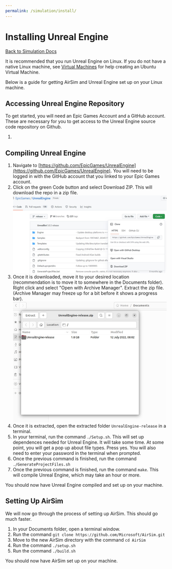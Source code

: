 ```yaml
---
permalink: /simulation/install/
---
```


# Installing Unreal Engine

[Back to Simulation Docs](/docs/simulation/)

It is recommended that you run Unreal Engine on Linux. If you do not have a native Linux machine, see [Virtual Machines](/docs/virtual_machines/) for help creating an Ubuntu Virtual Machine.

Below is a guide for getting AirSim and Unreal Engine set up on your Linux machine.

## Accessing Unreal Engine Repository

To get started, you will need an Epic Games Account and a GitHub account. These are necessary for you to get access to the Unreal Engine source code repository on Github.

1.


## Compiling Unreal Engine

1. Navigate to [https://github.com/EpicGames/UnrealEngine](https://github.com/EpicGames/UnrealEngine). You will need to be logged in with the GitHub account that you linked to your Epic Games account.
2. Click on the green Code button and select Download ZIP. This will download the repo in a zip file.\
![image](https://raw.githubusercontent.com/MissouriMRR/docs/main/subteams/simulation/unreal/images/code_button.jpg)
3. Once it is downloaded, move it to your desired location (recommendation is to move it to somewhere in the Documents folder). Right click and select "Open with Archive Manager". Extract the zip file. (Archive Manager may freeze up for a bit before it shows a progress bar).\
![image](https://raw.githubusercontent.com/MissouriMRR/docs/main/subteams/simulation/unreal/images/archive_manager.jpg)
4. Once it is extracted, open the extracted folder `UnrealEngine-release` in a terminal.
5. In your terminal, run the command `./Setup.sh`. This will set up dependences needed for Unreal Engine. It will take some time. At some point, you will get a pop up about file types. Press yes. You will also need to enter your password in the terminal when prompted.
6. Once the previous command is finished, run the command `./GenerateProjectFiles.sh`
7. Once the previous command is finished, run the command `make`. This will compile Unreal Engine, which may take an hour or more.

You should now have Unreal Engine compiled and set up on your machine.

## Setting Up AirSim

We will now go through the process of setting up AirSim. This should go much faster.

1. In your Documents folder, open a terminal window.
2. Run the command `git clone https://github.com/Microsoft/AirSim.git`
3. Move to the new AirSim directory with the command `cd AirSim`
4. Run the command `./setup.sh`
5. Run the command `./build.sh`

You should now have AirSim set up on your machine.

